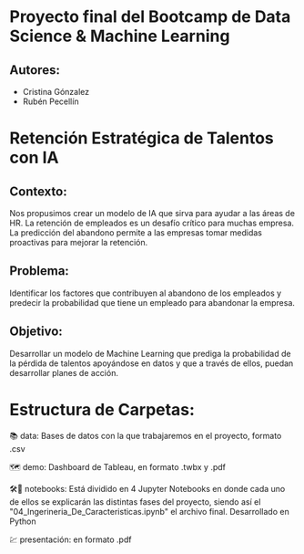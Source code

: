 # Proyecto final del Bootcamp de Data Science & Machine Learning


## Autores:
- Cristina Gónzalez
- Rubén Pecellín




# Retención Estratégica de Talentos con IA

## Contexto:
Nos propusimos crear un modelo de IA que sirva para ayudar a las áreas de HR.
La retención de empleados es un desafío crítico para muchas empresa. La predicción del abandono permite a las empresas tomar medidas proactivas para mejorar la retención.

## Problema:
Identificar los factores que contribuyen al abandono de los empleados y predecir la probabilidad que tiene un empleado para abandonar la empresa.

## Objetivo:
Desarrollar un modelo de Machine Learning que prediga la probabilidad de la pérdida de talentos apoyándose en datos y que a través de ellos, puedan desarrollar planes de acción.






# Estructura de Carpetas:

📚 data: Bases de datos con la que trabajaremos en el proyecto, formato .csv

🗺️ demo: Dashboard de Tableau, en formato .twbx y .pdf

🛠️🐍 notebooks: Está dividido en 4 Jupyter Notebooks en donde cada uno de ellos se explicarán las distintas fases del proyecto, siendo así el "04_Ingerineria_De_Caracteristicas.ipynb" el archivo final. Desarrollado en Python

💹 presentación: en formato .pdf

  

